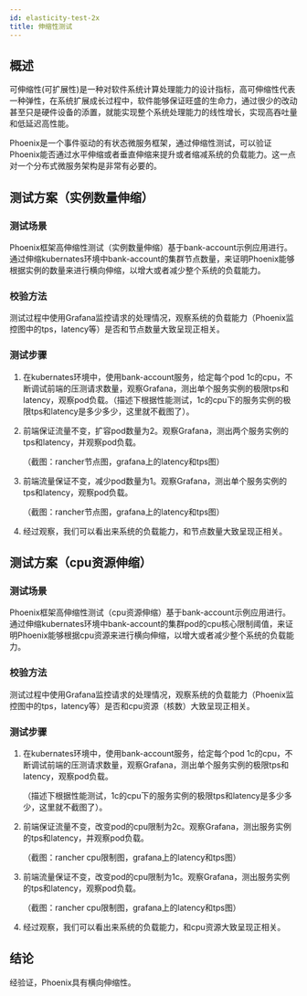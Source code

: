 ```yaml
---
id: elasticity-test-2x
title: 伸缩性测试
---
```


## 概述

可伸缩性(可扩展性)是一种对软件系统计算处理能力的设计指标，高可伸缩性代表一种弹性，在系统扩展成长过程中，软件能够保证旺盛的生命力，通过很少的改动甚至只是硬件设备的添置，就能实现整个系统处理能力的线性增长，实现高吞吐量和低延迟高性能。

Phoenix是一个事件驱动的有状态微服务框架，通过伸缩性测试，可以验证Phoenix能否通过水平伸缩或者垂直伸缩来提升或者缩减系统的负载能力。这一点对一个分布式微服务架构是非常有必要的。

## 测试方案（实例数量伸缩）

### 测试场景

Phoenix框架高伸缩性测试（实例数量伸缩）基于bank-account示例应用进行。通过伸缩kubernates环境中bank-account的集群节点数量，来证明Phoenix能够根据实例的数量来进行横向伸缩，以增大或者减少整个系统的负载能力。

### 校验方法

测试过程中使用Grafana监控请求的处理情况，观察系统的负载能力（Phoenix监控图中的tps，latency等）是否和节点数量大致呈现正相关。

### 测试步骤

1. 在kubernates环境中，使用bank-account服务，给定每个pod 1c的cpu，不断调试前端的压测请求数量，观察Grafana，测出单个服务实例的极限tps和latency，观察pod负载。（描述下根据性能测试，1c的cpu下的服务实例的极限tps和latency是多少多少，这里就不截图了）。

2. 前端保证流量不变，扩容pod数量为2。观察Grafana，测出两个服务实例的tps和latency，并观察pod负载。

   （截图：rancher节点图，grafana上的latency和tps图）

3. 前端流量保证不变，减少pod数量为1。观察Grafana，测出单个服务实例的tps和latency，观察pod负载。

   （截图：rancher节点图，grafana上的latency和tps图）

4. 经过观察，我们可以看出来系统的负载能力，和节点数量大致呈现正相关。

## 测试方案（cpu资源伸缩）

### 测试场景

Phoenix框架高伸缩性测试（cpu资源伸缩）基于bank-account示例应用进行。通过伸缩kubernates环境中bank-account的集群pod的cpu核心限制阈值，来证明Phoenix能够根据cpu资源来进行横向伸缩，以增大或者减少整个系统的负载能力。

### 校验方法

测试过程中使用Grafana监控请求的处理情况，观察系统的负载能力（Phoenix监控图中的tps，latency等）是否和cpu资源（核数）大致呈现正相关。

### 测试步骤

1. 在kubernates环境中，使用bank-account服务，给定每个pod 1c的cpu，不断调试前端的压测请求数量，观察Grafana，测出单个服务实例的极限tps和latency，观察pod负载。

   （描述下根据性能测试，1c的cpu下的服务实例的极限tps和latency是多少多少，这里就不截图了）。

2. 前端保证流量不变，改变pod的cpu限制为2c。观察Grafana，测出服务实例的tps和latency，并观察pod负载。

   （截图：rancher cpu限制图，grafana上的latency和tps图）

3. 前端流量保证不变，改变pod的cpu限制为1c。观察Grafana，测出服务实例的tps和latency，观察pod负载。

   （截图：rancher cpu限制图，grafana上的latency和tps图）

4. 经过观察，我们可以看出来系统的负载能力，和cpu资源大致呈现正相关。

## 结论

经验证，Phoenix具有横向伸缩性。